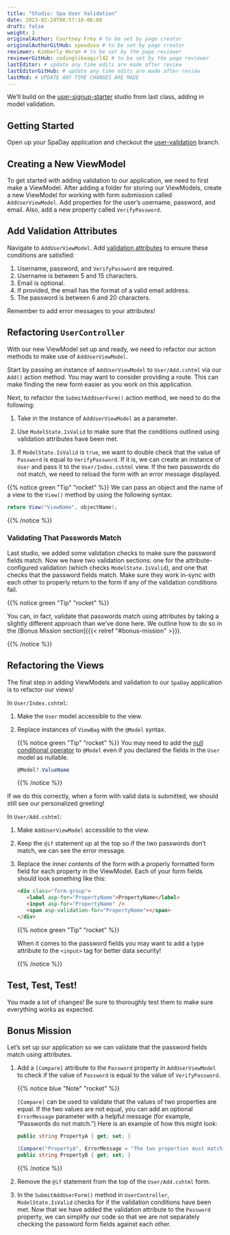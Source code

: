 ```yaml
---
title: "Studio: Spa User Validation"
date: 2023-02-24T08:57:18-06:00
draft: false
weight: 3
originalAuthor: Courtney Frey # to be set by page creator
originalAuthorGitHub: speudusa # to be set by page creator
reviewer: Kimberly Horan # to be set by the page reviewer
reviewerGitHub: codinglikeagirl42 # to be set by the page reviewer
lastEditor: # update any time edits are made after review
lastEditorGitHub: # update any time edits are made after review
lastMod: # UPDATE ANY TIME CHANGES ARE MADE
---
```



We’ll build on the [user-signup-starter](https://github.com/LaunchCodeEducation/SpaDayStudio6/tree/user-signup-starter) studio from last class, adding in model validation.

## Getting Started

Open up your SpaDay application and checkout the [user-validation](https://github.com/LaunchCodeEducation/SpaDayStudio6/tree/user-validation) branch.

## Creating a New ViewModel

To get started with adding validation to our application, we need to first make a ViewModel. After adding a folder for storing our ViewModels, create a new ViewModel for working with form submission called `AddUserViewModel`. Add properties for the user’s username, password, and email. Also, add a new property called `VerifyPassword`.

## Add Validation Attributes

Navigate to `AddUserViewModel`. Add [validation attributes](https://learn.microsoft.com/en-us/dotnet/api/system.componentmodel.dataannotations?view=net-6.0) to ensure these conditions are satisfied:

1. Username, password, and `VerifyPassword` are required.
1. Username is between 5 and 15 characters.
1. Email is optional.
1. If provided, the email has the format of a valid email address.
1. The password is between 6 and 20 characters.

Remember to add error messages to your attributes!


## Refactoring `UserController`

With our new ViewModel set up and ready, we need to refactor our action methods to make use of `AddUserViewModel`. 

Start by passing an instance of `AddUserViewModel` to `User/Add.cshtml` via our `Add()` action method. You may want to consider providing a route. This can make finding the new form easier as you work on this application.

Next, to refactor the `SubmitAddUserForm()` action method, we need to do the following:

1. Take in the instance of `AddUserViewModel` as a parameter.

1. Use `ModelState.IsValid` to make sure that the conditions outlined using validation attributes have been met.

1. If `ModelState.IsValid` is `true`, we want to double check that the value of `Password` is equal to `VerifyPassword`. If it is, we can create an instance of `User` and pass it to the `User/Index.cshtml` view. If the two passwords do not match, we need to reload the form with an error message displayed.

{{% notice green "Tip" "rocket" %}} 
We can pass an object and the name of a view to the `View()` method by using the following syntax:

```csharp
return View("ViewName", objectName);
```
{{% /notice %}}


### Validating That Passwords Match

Last studio, we added some validation checks to make sure the password fields match. Now we have two validation sections: one for the attribute-configured validation (which checks `ModelState.IsValid`), and one that checks that the password fields match. Make sure they work in-sync with each other to properly return to the form if any of the validation conditions fail.

{{% notice green "Tip" "rocket" %}} 

You can, in fact, validate that passwords match using attributes by taking a slightly different approach than we’ve done here. We outline how to do so in the [Bonus Mission section]({{< relref "#bonus-mission" >}}).  

{{% /notice %}}

## Refactoring the Views

The final step in adding ViewModels and validation to our `SpaDay` application is to refactor our views!

In `User/Index.cshtml`:

1. Make the `User` model accessible to the view.

1. Replace instances of `ViewBag` with the `@Model` syntax.

   {{% notice green "Tip" "rocket" %}}
   You may need to add the [null conditional operator](https://learn.microsoft.com/en-us/dotnet/csharp/language-reference/operators/member-access-operators#null-conditional-operators--and-) to `@Model` even if you declared the fields in the `User` model as nullable.  

   ```csharp
   @Model?.ValueName
   ```
   {{% /notice %}}

If we do this correctly, when a form with valid data is submitted, we should still see our personalized greeting!

In `User/Add.cshtml`:

1. Make `AddUserViewModel` accessible to the view.

1. Keep the `@if` statement up at the top so if the two passwords don’t match, we can see the error message.

1. Replace the inner contents of the form with a properly formatted form field for each property in the ViewModel. Each of your form fields should look something like this:

   ```html
   <div class="form-group">
      <label asp-for="PropertyName">PropertyName</label>
      <input asp-for="PropertyName" />
      <span asp-validation-for="PropertyName"></span>
   </div>
   ```




   {{% notice green "Tip" "rocket" %}} 

   When it comes to the password fields you may want to add a type attribute to the `<input>` tag for better data security!

   {{% /notice %}}


## Test, Test, Test!

You made a lot of changes! Be sure to thoroughly test them to make sure everything works as expected.


## Bonus Mission

Let’s set up our application so we can validate that the password fields match using attributes.

1. Add a `[Compare]` attribute to the `Password` property in `AddUserViewModel` to check if the value of `Password` is equal to the value of `VerifyPassword`.

   {{% notice blue "Note" "rocket" %}} 

   `[Compare]` can be used to validate that the values of two properties are equal. If the two values are not equal, you can add an optional `ErrorMessage` parameter with a helpful message (for example, “Passwords do not match.”) Here is an example of how this might look:

   ```csharp
   public string PropertyA { get; set; }

   [Compare("PropertyA", ErrorMessage = "The two properties must match!")]
   public string PropertyB { get; set; }
   ```

   {{% /notice %}}
   
1. Remove the `@if` statement from the top of the `User/Add.cshtml` form.

1. In the `SubmitAddUserForm()` method in `UserController`, `ModelState.IsValid` checks for if the validation conditions have been met. Now that we have added the validation attribute to the `Password` property, we can simplify our code so that we are not separately checking the password form fields against each other.